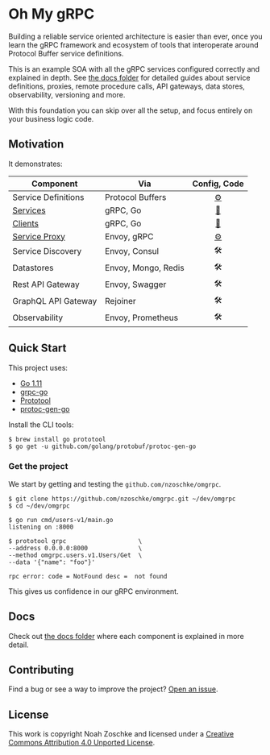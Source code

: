 # Oh My gRPC

Building a reliable service oriented architecture is easier than ever, once you learn the gRPC framework and ecosystem of tools that interoperate around Protocol Buffer service definitions.

This is an example SOA with all the gRPC services configured correctly and explained in depth. See [the docs folder](docs/) for detailed guides about service definitions, proxies, remote procedure calls, API gateways, data stores, observability, versioning and more.

With this foundation you can skip over all the setup, and focus entirely on your business logic code.

## Motivation

It demonstrates:

| Component           | Via                    | Config, Code                      |
|---------------------|------------------------|:---------------------------------:|
| Service Definitions | Protocol Buffers       | [⚙️](protos/users/v1/users.proto) |
| [Services][2]       | gRPC, Go               | [💾](cmd/users-v1/main.go)        |
| [Clients][3]        | gRPC, Go               | [💾](cmd/users-v2/main.go)        |
| [Service Proxy][4]  | Envoy, gRPC            | [⚙️](configs/sidecar.yaml)        |
| Service Discovery   | Envoy, Consul          | 🛠                                |
| Datastores          | Envoy, Mongo, Redis    | 🛠                                |
| Rest API Gateway    | Envoy, Swagger         | 🛠                                |
| GraphQL API Gateway | Rejoiner               | 🛠                                |
| Observability       | Envoy, Prometheus      | 🛠                                |

[2]: docs/grpc-service.md
[3]: docs/grpc-client.md
[4]: docs/envoy-service-proxy.md

## Quick Start

This project uses:

- [Go 1.11](https://golang.org/)
- [grpc-go](https://github.com/grpc/grpc-go)
- [Prototool](https://github.com/uber/prototool)
- [protoc-gen-go](https://github.com/golang/protobuf)


Install the CLI tools:

```console
$ brew install go prototool
$ go get -u github.com/golang/protobuf/protoc-gen-go
```

### Get the project

We start by getting and testing the `github.com/nzoschke/omgrpc`.

```shell
$ git clone https://github.com/nzoschke/omgrpc.git ~/dev/omgrpc
$ cd ~/dev/omgrpc

$ go run cmd/users-v1/main.go
listening on :8000

$ prototool grpc                    \
--address 0.0.0.0:8000              \
--method omgrpc.users.v1.Users/Get  \
--data '{"name": "foo"}'

rpc error: code = NotFound desc =  not found
```

This gives us confidence in our gRPC environment.

## Docs

Check out [the docs folder](docs/) where each component is explained in more detail.

## Contributing

Find a bug or see a way to improve the project? [Open an issue](https://github.com/nzoschke/omgrpc/issues).

## License

This work is copyright Noah Zoschke and licensed under a [Creative Commons Attribution 4.0 Unported License](https://creativecommons.org/licenses/by/4.0/).